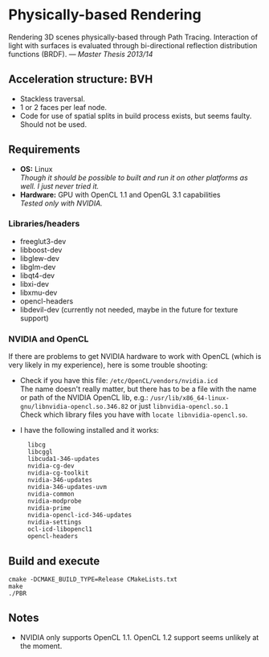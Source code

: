 # Physically-based Rendering

Rendering 3D scenes physically-based through Path Tracing. Interaction of light with surfaces is evaluated through bi-directional reflection distribution functions (BRDF). *— Master Thesis 2013/14*


## Acceleration structure: BVH

* Stackless traversal.
* 1 or 2 faces per leaf node.
* Code for use of spatial splits in build process exists, but seems faulty. Should not be used.


## Requirements

* **OS:** Linux  
*Though it should be possible to built and run it on other platforms as well. I just never tried it.*
* **Hardware:** GPU with OpenCL 1.1 and OpenGL 3.1 capabilities  
*Tested only with NVIDIA.*


### Libraries/headers

* freeglut3-dev
* libboost-dev
* libglew-dev
* libglm-dev
* libqt4-dev
* libxi-dev
* libxmu-dev
* opencl-headers
* libdevil-dev (currently not needed, maybe in the future for texture support)


### NVIDIA and OpenCL

If there are problems to get NVIDIA hardware to work with OpenCL (which is very likely in my experience), here is some trouble shooting:

* Check if you have this file: `/etc/OpenCL/vendors/nvidia.icd`  
The name doesn't really matter, but there has to be a file with the name or path of the NVIDIA OpenCL lib, e.g.: `/usr/lib/x86_64-linux-gnu/libnvidia-opencl.so.346.82` or just `libnvidia-opencl.so.1`  
Check which library files you have with `locate libnvidia-opencl.so`.
* I have the following installed and it works:

        libcg
        libcggl
        libcuda1-346-updates
        nvidia-cg-dev
        nvidia-cg-toolkit
        nvidia-346-updates
        nvidia-346-updates-uvm
        nvidia-common
        nvidia-modprobe
        nvidia-prime
        nvidia-opencl-icd-346-updates
        nvidia-settings
        ocl-icd-libopencl1
        opencl-headers


## Build and execute

    cmake -DCMAKE_BUILD_TYPE=Release CMakeLists.txt
    make
    ./PBR


## Notes

* NVIDIA only supports OpenCL 1.1. OpenCL 1.2 support seems unlikely at the moment.
